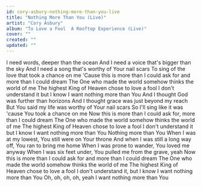 ```yaml
---
id: cory-asbury-nothing-more-than-you-live
title: "Nothing More Than You (Live)"
artist: "Cory Asbury"
album: "To Love a Fool  A Rooftop Experience (Live)"
cover: ""
created: ""
updated: ""
---
```


I need words, deeper than the ocean
And I need a voice that's bigger than the sky
And I need a song that's worthy of Your nail scars
To sing of the love that took a chance on me
'Cause this is more than I could ask for and more than I could dream
The One who made the world somehow thinks the world of me
The highest King of Heaven chose to love a fool
I don't understand it but I know I want nothing more than You
And I thought God was further than horizons
And I thought grace was just beyond my reach
But You said my life was worthy of Your nail scars
So I'll sing like it was 'cause You took a chance on me
Now this is more than I could ask for, more than I could dream
The One who made the world somehow thinks the world of me
The highest King of Heaven chose to love a fool
I don't understand it but I know I want nothing more than You
Nothing more than You
When I was at my lowest, You still were on Your throne
And when I was still a long way off, You ran to bring me home
When I was prone to wander, You loved me anyway
When I was six feet under, You pulled me from the grave, yeah
Now this is more than I could ask for and more than I could dream
The One who made the world somehow thinks the world of me
The highest King of Heaven chose to love a fool
I don't understand it, but I know I want nothing more than You
Oh, oh, oh, oh, yeah
I want nothing more than You